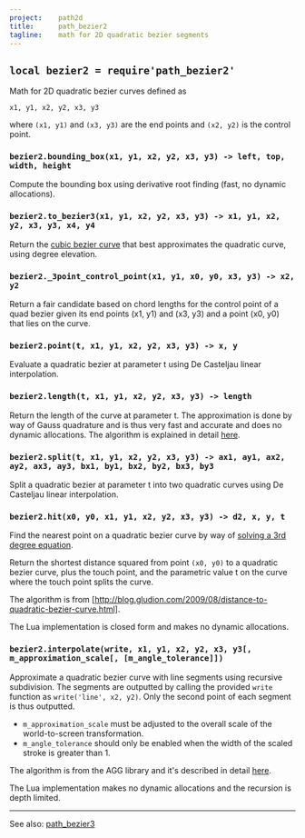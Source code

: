 ```yaml
---
project:    path2d
title:      path_bezier2
tagline:    math for 2D quadratic bezier segments
---
```


## `local bezier2 = require'path_bezier2'`

Math for 2D quadratic bezier curves defined as

	x1, y1, x2, y2, x3, y3

where `(x1, y1)` and `(x3, y3)` are the end points and `(x2, y2)` is the control point.

### `bezier2.bounding_box(x1, y1, x2, y2, x3, y3) -> left, top, width, height`

Compute the bounding box using derivative root finding (fast, no dynamic allocations).

### `bezier2.to_bezier3(x1, y1, x2, y2, x3, y3) -> x1, y1, x2, y2, x3, y3, x4, y4`

Return the [cubic bezier curve](path_bezier3.html) that best approximates the quadratic curve, using degree elevation.

### `bezier2._3point_control_point(x1, y1, x0, y0, x3, y3) -> x2, y2`

Return a fair candidate based on chord lengths for the control point of a quad bezier given
its end points (x1, y1) and (x3, y3) and a point (x0, y0) that lies on the curve.

### `bezier2.point(t, x1, y1, x2, y2, x3, y3) -> x, y`

Evaluate a quadratic bezier at parameter t using De Casteljau linear interpolation.

### `bezier2.length(t, x1, y1, x2, y2, x3, y3) -> length`

Return the length of the curve at parameter t. The approximation is done by way of Gauss quadrature and is thus
very fast and accurate and does no dynamic allocations.
The algorithm is explained in detail [here](http://processingjs.nihongoresources.com/bezierinfo/#intoffsets_c).

### `bezier2.split(t, x1, y1, x2, y2, x3, y3) -> ax1, ay1, ax2, ay2, ax3, ay3, bx1, by1, bx2, by2, bx3, by3`

Split a quadratic bezier at parameter t into two quadratic curves using De Casteljau linear interpolation.

### `bezier2.hit(x0, y0, x1, y1, x2, y2, x3, y3) -> d2, x, y, t`

Find the nearest point on a quadratic bezier curve by way of [solving a 3rd degree equation](eq3.html).

Return the shortest distance squared from point `(x0, y0)` to a quadratic bezier curve, plus the touch point,
and the parametric value t on the curve where the touch point splits the curve.

The algorithm is from [http://blog.gludion.com/2009/08/distance-to-quadratic-bezier-curve.html].

The Lua implementation is closed form and makes no dynamic allocations.

### `bezier2.interpolate(write, x1, y1, x2, y2, x3, y3[, m_approximation_scale[, [m_angle_tolerance]])`

Approximate a quadratic bezier curve with line segments using recursive subdivision.
The segments are outputted by calling the provided `write` function as `write('line', x2, y2)`.
Only the second point of each segment is thus outputted.

  * `m_approximation_scale` must be adjusted to the overall scale of the world-to-screen transformation.
  * `m_angle_tolerance` should only be enabled when the width of the scaled stroke is greater than 1.

The algorithm is from the AGG library and it's described in detail
	[here](http://www.antigrain.com/research/adaptive_bezier/index.html).

The Lua implementation makes no dynamic allocations and the recursion is depth limited.

----
See also: [path_bezier3](path_bezier3.html)
